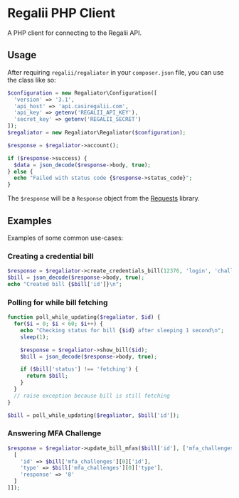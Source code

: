 # Regalii PHP Client

A PHP client for connecting to the Regalii API.

## Usage

After requiring `regalii/regaliator` in your `composer.json` file, you can use the class like so:

```php
$configuration = new Regaliator\Configuration([
  'version' => '3.1',
  'api_host' => 'api.casiregalii.com',
  'api_key' => getenv('REGALII_API_KEY'),
  'secret_key' => getenv('REGALII_SECRET')
]);
$regaliator = new Regaliator\Regaliator($configuration);

$response = $regaliator->account();

if ($response->success) {
  $data = json_decode($response->body, true);
} else {
  echo "Failed with status code {$response->status_code}";
}
```

The `$response` will be a `Response` object from the [Requests](http://requests.ryanmccue.info/) library.

## Examples

Examples of some common use-cases:

### Creating a credential bill

```php
$response = $regaliator->create_credentials_bill(12376, 'login', 'challengeme');
$bill = json_decode($response->body, true);
echo "Created bill {$bill['id']}\n";
```

### Polling for while bill fetching

```php
function poll_while_updating($regaliator, $id) {
  for($i = 0; $i < 60; $i++) {
    echo "Checking status for bill {$id} after sleeping 1 second\n";
    sleep(1);

    $response = $regaliator->show_bill($id);
    $bill = json_decode($response->body, true);

    if ($bill['status'] !== 'fetching') {
      return $bill;
    }
  }
  // raise exception because bill is still fetching
}

$bill = poll_while_updating($regaliator, $bill['id']);
```

### Answering MFA Challenge

```php
$response = $regaliator->update_bill_mfas($bill['id'], ['mfa_challenges' => [
  [
    'id' => $bill['mfa_challenges'][0]['id'],
    'type' => $bill['mfa_challenges'][0]['type'],
    'response' => '8'
  ]
]]);
```
